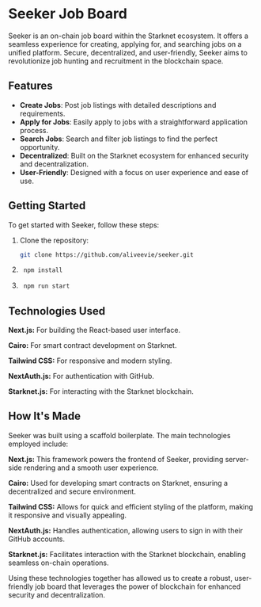 # Seeker Job Board

Seeker is an on-chain job board within the Starknet ecosystem. It offers a seamless experience for creating, applying for, and searching jobs on a unified platform. Secure, decentralized, and user-friendly, Seeker aims to revolutionize job hunting and recruitment in the blockchain space.

## Features

- **Create Jobs**: Post job listings with detailed descriptions and requirements.
- **Apply for Jobs**: Easily apply to jobs with a straightforward application process.
- **Search Jobs**: Search and filter job listings to find the perfect opportunity.
- **Decentralized**: Built on the Starknet ecosystem for enhanced security and decentralization.
- **User-Friendly**: Designed with a focus on user experience and ease of use.

## Getting Started

To get started with Seeker, follow these steps:

1. Clone the repository:
   ```sh
   git clone https://github.com/aliveevie/seeker.git

2. ```sh
    npm install
3. ```sh
    npm run start

## Technologies Used

**Next.js:** For building the React-based user interface.

**Cairo:** For smart contract development on Starknet.

**Tailwind CSS:** For responsive and modern styling.

**NextAuth.js:** For authentication with GitHub.

**Starknet.js:** For interacting with the Starknet blockchain.

## How It's Made
Seeker was built using a scaffold boilerplate. The main technologies employed include:

**Next.js:** This framework powers the frontend of Seeker, providing server-side rendering and a smooth user experience.

**Cairo:** Used for developing smart contracts on Starknet, ensuring a decentralized and secure environment.

**Tailwind CSS:** Allows for quick and efficient styling of the platform, making it responsive and visually appealing.

**NextAuth.js:** Handles authentication, allowing users to sign in with their GitHub accounts.

**Starknet.js:** Facilitates interaction with the Starknet blockchain, enabling seamless on-chain operations.

Using these technologies together has allowed us to create a robust, user-friendly job board that leverages the power of blockchain for enhanced security and decentralization.